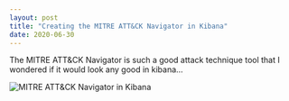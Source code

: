 ```yaml
---
layout: post
title: "Creating the MITRE ATT&CK Navigator in Kibana"
date: 2020-06-30
---
```


The MITRE ATT&CK Navigator is such a good attack technique tool that I wondered if it would look any good in kibana...

<img src="{{site.url}}/img/MITRE_Nav_Kibana.jpg" alt="MITRE ATT&CK Navigator in Kibana">
